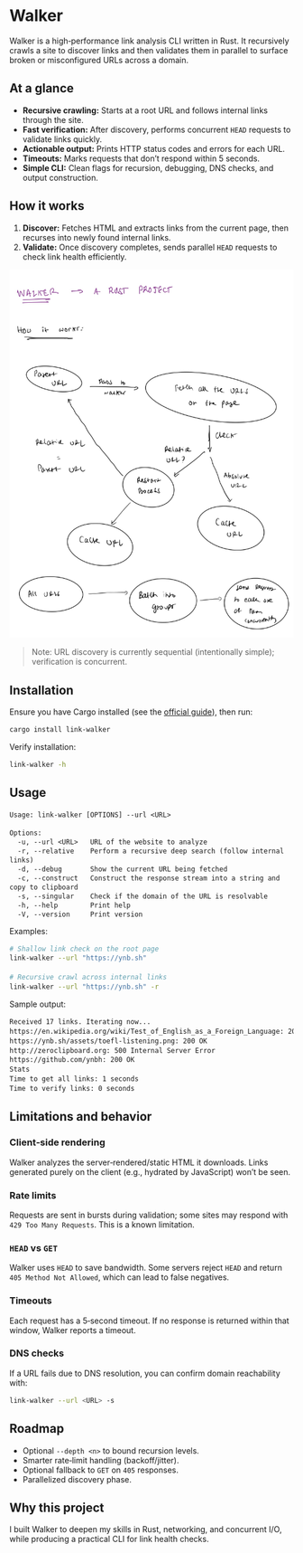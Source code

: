 # Walker

Walker is a high‑performance link analysis CLI written in Rust. It recursively crawls a site to discover links and then validates them in parallel to surface broken or misconfigured URLs across a domain.

## At a glance

* **Recursive crawling:** Starts at a root URL and follows internal links through the site.
* **Fast verification:** After discovery, performs concurrent `HEAD` requests to validate links quickly.
* **Actionable output:** Prints HTTP status codes and errors for each URL.
* **Timeouts:** Marks requests that don’t respond within 5 seconds.
* **Simple CLI:** Clean flags for recursion, debugging, DNS checks, and output construction.

## How it works

1. **Discover:** Fetches HTML and extracts links from the current page, then recurses into newly found internal links.
2. **Validate:** Once discovery completes, sends parallel `HEAD` requests to check link health efficiently.

![Walker process](./Walker-2.jpg)

> Note: URL discovery is currently sequential (intentionally simple); verification is concurrent.

## Installation

Ensure you have Cargo installed (see the [official guide](https://doc.rust-lang.org/cargo/getting-started/installation.html)), then run:

```bash
cargo install link-walker
```

Verify installation:

```bash
link-walker -h
```

## Usage

```
Usage: link-walker [OPTIONS] --url <URL>

Options:
  -u, --url <URL>   URL of the website to analyze
  -r, --relative    Perform a recursive deep search (follow internal links)
  -d, --debug       Show the current URL being fetched
  -c, --construct   Construct the response stream into a string and copy to clipboard
  -s, --singular    Check if the domain of the URL is resolvable
  -h, --help        Print help
  -V, --version     Print version
```

Examples:

```bash
# Shallow link check on the root page
link-walker --url "https://ynb.sh"

# Recursive crawl across internal links
link-walker --url "https://ynb.sh" -r
```

Sample output:

```bash
Received 17 links. Iterating now...
https://en.wikipedia.org/wiki/Test_of_English_as_a_Foreign_Language: 200 OK
https://ynb.sh/assets/toefl-listening.png: 200 OK
http://zeroclipboard.org: 500 Internal Server Error
https://github.com/ynbh: 200 OK
Stats
Time to get all links: 1 seconds
Time to verify links: 0 seconds
```

## Limitations and behavior

### Client‑side rendering

Walker analyzes the server‑rendered/static HTML it downloads. Links generated purely on the client (e.g., hydrated by JavaScript) won’t be seen.

### Rate limits

Requests are sent in bursts during validation; some sites may respond with `429 Too Many Requests`. This is a known limitation.

### `HEAD` vs `GET`

Walker uses `HEAD` to save bandwidth. Some servers reject `HEAD` and return `405 Method Not Allowed`, which can lead to false negatives.

### Timeouts

Each request has a 5‑second timeout. If no response is returned within that window, Walker reports a timeout.

### DNS checks

If a URL fails due to DNS resolution, you can confirm domain reachability with:

```bash
link-walker --url <URL> -s
```

## Roadmap

* Optional `--depth <n>` to bound recursion levels.
* Smarter rate‑limit handling (backoff/jitter).
* Optional fallback to `GET` on `405` responses.
* Parallelized discovery phase.

## Why this project

I built Walker to deepen my skills in Rust, networking, and concurrent I/O, while producing a practical CLI for link health checks.
